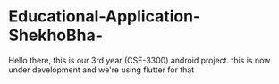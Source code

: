 # Educational-Application-ShekhoBha-
Hello there, this is our 3rd year (CSE-3300) android project. this is now under development and we're using flutter for that
